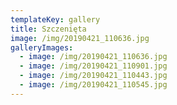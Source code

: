 ```yaml
---
templateKey: gallery
title: Szczenięta
image: /img/20190421_110636.jpg
galleryImages:
  - image: /img/20190421_110636.jpg
  - image: /img/20190421_110901.jpg
  - image: /img/20190421_110443.jpg
  - image: /img/20190421_110545.jpg
---
```

